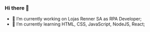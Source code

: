 ### Hi there 👋

- 🔭 I’m currently working on Lojas Renner SA as RPA Developer;
- 🌱 I’m currently learning HTML, CSS, JavaScript, NodeJS, React;

<!--
**gabrielpnovo/gabrielpnovo** is a ✨ _special_ ✨ repository because its `README.md` (this file) appears on your GitHub profile.

Here are some ideas to get you started:

- 🔭 I’m currently working on Lojas Renner SA as RPA Developer;
- 🌱 I’m currently learning HTML, CSS, JavaScript, NodeJS, React;
- 👯 I’m looking to collaborate on .
- 🤔 I’m looking for help with ...
- 💬 Ask me about ...
- 📫 How to reach me: ...
- 😄 Pronouns: ...
- ⚡ Fun fact: ...
-->
